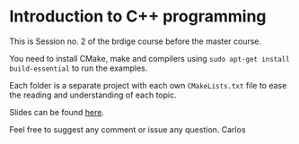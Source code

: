 # Introduction to C++ programming

This is Session no. 2 of the brdige course before the master course.

You need to install CMake, make and compilers using `sudo apt-get install build-essential` to run the examples.

Each folder is a separate project with each own `CMakeLists.txt` file to ease the reading and understanding of each topic.

Slides can be found [here](https://docs.google.com/presentation/d/11jX5ZQp-G80hwkG_sx-0D1028M3Bye_mmehOvehCoRQ/edit?usp=sharing).

Feel free to suggest any comment or issue any question.
Carlos
